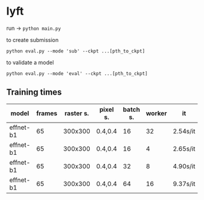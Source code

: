 # lyft
run ->
`python main.py`

to create submission

`python eval.py --mode 'sub' --ckpt ...[pth_to_ckpt]` 

to validate a model

`python eval.py --mode 'eval' --ckpt ...[pth_to_ckpt]` 

## Training times
|model|frames|raster s.|pixel s.|batch s.|worker|it|total|
|---|---|---|---|---|---|---|---|
|effnet-b1|65|300x300|0.4,0.4|16|32|2.54s/it|123h|
|effnet-b1|65|300x300|0.4,0.4|16|4|2.65s/it|128h|
|effnet-b1|65|300x300|0.4,0.4|32|8|4.90s/it|118h|
|effnet-b1|65|300x300|0.4,0.4|64|16|9.37s/it|116h|
